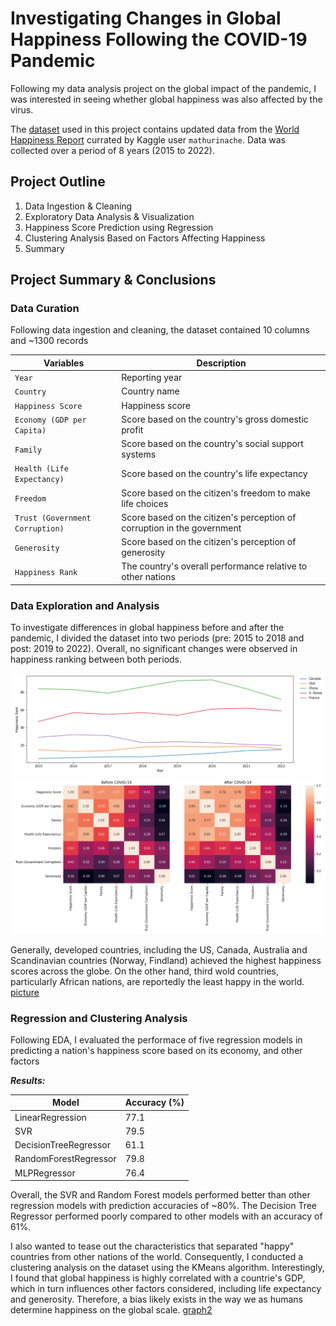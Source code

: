 # Investigating Changes in Global Happiness Following the COVID-19 Pandemic

Following my data analysis project on the global impact of the pandemic, I was interested in seeing whether global happiness was also affected by the virus.

The [dataset](https://www.kaggle.com/code/htester/exploratory-data-analysis/data) used in this project contains updated data from the [World Happiness Report](https://worldhappiness.report/) currated by Kaggle user `mathurinache`. Data was collected over a period of 8 years (2015 to 2022).

## Project Outline
<ol>
  <li>Data Ingestion & Cleaning</li>
  <li>Exploratory Data Analysis & Visualization</li>
  <li>Happiness Score Prediction using Regression</li>
  <li>Clustering Analysis Based on Factors Affecting Happiness</li>
  <li>Summary</li>
</ol>

## Project Summary & Conclusions

### Data Curation
Following data ingestion and cleaning, the dataset contained 10 columns and ~1300 records

|Variables|Description|
|---------|-----------|
|`Year`|Reporting year|
|`Country`|Country name|
|`Happiness Score`|Happiness score|
|`Economy (GDP per Capita)`|Score based on the country's gross domestic profit|
|`Family`|Score based on the country's social support systems|
|`Health (Life Expectancy) `|Score based on the country's life expectancy|
|`Freedom`|Score based on the citizen's freedom to make life choices|
|`Trust (Government Corruption)`|Score based on the citizen's perception of corruption in the government|
|`Generosity`|Score based on the citizen's perception of generosity|
|`Happiness Rank`|The country's overall performance relative to other nations|

### Data Exploration and Analysis
To investigate differences in global happiness before and after the pandemic, I divided the dataset into two periods (pre: 2015 to 2018 and post: 2019 to 2022). Overall, no significant changes were observed in happiness ranking between both periods. 

![rank trends](https://github.com/cfonderson/portfolio/blob/main/Data%20Science/World%20Happiness/img/rank_trends.png)
![corr_mat](https://github.com/cfonderson/portfolio/blob/main/Data%20Science/World%20Happiness/img/corr_mat.png)

Generally, developed countries, including the US, Canada, Australia and Scandinavian countries (Norway, Findland) achieved the highest happiness scores across the globe. On the other hand, third wold countries, particularly African nations, are reportedly the least happy in the world. 
[picture]()

### Regression and Clustering Analysis
Following EDA, I evaluated the performace of five regression models in predicting a nation's happiness score based on its economy, and other factors <br>

___Results:___

|Model|Accuracy (%)|
|-----|--------|
|LinearRegression|77.1|
|SVR|79.5|
|DecisionTreeRegressor|61.1|
|RandomForestRegressor|79.8|
|MLPRegressor|76.4|

Overall, the SVR and Random Forest models performed better than other regression models with prediction accuracies of ~80%. The Decision Tree Regressor performed poorly compared to other models with an accuracy of 61%.

I also wanted to tease out the characteristics that separated "happy" countries from other nations of the world. Consequently, I conducted a clustering analysis on the dataset using the KMeans algorithm. Interestingly, I found that global happiness is highly correlated with a countrie's GDP, which in turn influences other factors considered, including life expectancy and generosity. Therefore, a bias likely exists in the way we as humans determine happiness on the global scale.
[graph2]()
